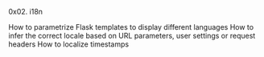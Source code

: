 0x02. i18n

How to parametrize Flask templates to display different languages
How to infer the correct locale based on URL parameters, user settings or request headers
How to localize timestamps

